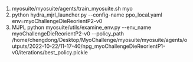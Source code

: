 1. myosuite/myosuite/agents/train_myosuite.sh myo 
2. python hydra_mjrl_launcher.py --config-name ppo_local.yaml  env=myoChallengeDieReorientP2-v0
3. MJPL python myosuite/utils/examine_env.py --env_name myoChallengeDieReorientP2-v0 --policy_path /home/chengdong/Desktop/MyoChallenge/myosuite/myosuite/agents/outputs/2022-10-22/11-17-40/npg_myoChallengeDieReorientP1-v0/iterations/best_policy.pickle